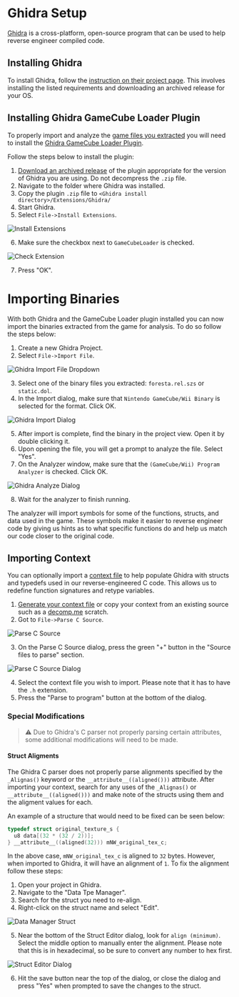 # Ghidra Setup
[Ghidra](https://github.com/NationalSecurityAgency/ghidra) is a cross-platform, open-source program that can be used to help reverse engineer compiled code. 

## Installing Ghidra
To install Ghidra, follow the [instruction on their project page](https://github.com/NationalSecurityAgency/ghidra?tab=readme-ov-file#install). This involves installing the listed requirements and downloading an archived release for your OS.

## Installing Ghidra GameCube Loader Plugin
To properly import and analyze the [game files you extracted](./extract_game.md) you will need to install the [Ghidra GameCube Loader Plugin](https://github.com/Cuyler36/Ghidra-GameCube-Loader).

Follow the steps below to install the plugin:
1. [Download an archived release](https://github.com/Cuyler36/Ghidra-GameCube-Loader/releases) of the plugin appropriate for the version of Ghidra you are using. Do not decompress the `.zip` file.
2. Navigate to the folder where Ghidra was installed.
3. Copy the plugin `.zip` file to `<Ghidra install directory>/Extensions/Ghidra/`
4. Start Ghidra.
5. Select `File->Install Extensions`.

![Install Extensions](./doc_assets/ghidra_install_extensions.png)

6. Make sure the checkbox next to `GameCubeLoader` is checked.

![Check Extension](./doc_assets/ghidra_install_extensions_window.png)

7. Press "OK".

# Importing Binaries
With both Ghidra and the GameCube Loader plugin installed you can now import the binaries extracted from the game for analysis. To do so follow the steps below:
1. Create a new Ghidra Project.
2. Select `File->Import File`.

![Ghidra Import File Dropdown](./doc_assets/ghidra_import_file.png)

3. Select one of the binary files you extracted: `foresta.rel.szs` or `static.dol`.
4. In the Import dialog, make sure that `Nintendo GameCube/Wii Binary` is selected for the format. Click OK.

![Ghidra Import Dialog](./doc_assets/ghidra_import_dialog.png)

5. After import is complete, find the binary in the project view. Open it by double clicking it.
6. Upon opening the file, you will get a prompt to analyze the file. Select "Yes".
7. On the Analyzer window, make sure that the `(GameCube/Wii) Program Analyzer` is checked. Click OK.

![Ghidra Analyze Dialog](./doc_assets/ghidra_analyze_dialog.png)

8. Wait for the analyzer to finish running.

The analyzer will import symbols for some of the functions, structs, and data used in the game. These symbols make it easier to reverse engineer code by giving us hints as to what specific functions do and help us match our code closer to the original code.

## Importing Context
You can optionally import a [context file](generating_decomp_context.md) to help populate Ghidra with structs and typedefs used in our reverse-engineered C code. This allows us to redefine function signatures and retype variables.

1. [Generate your context file](./generating_decomp_context.md) or copy your context from an existing source such as a [decomp.me](https://decomp.me/) scratch.
2. Got to `File->Parse C Source`.

![Parse C Source](./doc_assets/ghidra_parse_c_source.png)

3. On the Parse C Source dialog, press the green "+" button in the "Source files to parse" section.

![Parse C Source Dialog](./doc_assets/ghidra_parse_c_dialog.png)

4. Select the context file you wish to import. Please note that it has to have the `.h` extension.
5. Press the "Parse to program" button at the bottom of the dialog.

### Special Modifications
> :warning: Due to Ghidra's C parser not properly parsing certain attributes, some additional modifications will need to be made.

#### Struct Aligments
The Ghidra C parser does not properly parse alignments specified by the `_Alignas()` keyword or the  `__attribute__((aligned()))` attribute. After importing your context, search for any uses of the `_Alignas()` or `__attribute__((aligned()))` and make note of the structs using them and the aligment values for each.

An example of a structure that would need to be fixed can be seen below:

~~~C
typedef struct original_texture_s {
  u8 data[(32 * (32 / 2))];
} __attribute__((aligned(32))) mNW_original_tex_c;
~~~

In the above case, `mNW_original_tex_c` is aligned to `32` bytes. However, when imported to Ghidra, it will have an alignment of `1`. To fix the alignment follow these steps:
1. Open your project in Ghidra.
2. Navigate to the "Data Tpe Manager".
3. Search for the struct you need to re-align.
4. Right-click on the struct name and select "Edit".

![Data Manager Struct](./doc_assets/ghidra_data_manager_struct_edit.png)

5. Near the bottom of the Struct Editor dialog, look for `align (minimum)`. Select the middle option to manually enter the alignment. Please note that this is in hexadecimal, so be sure to convert any number to hex first.

![Struct Editor Dialog](./doc_assets/ghidra_struct_editor_dialog.png)

6. Hit the save button near the top of the dialog, or close the dialog and press "Yes" when prompted to save the changes to the struct.